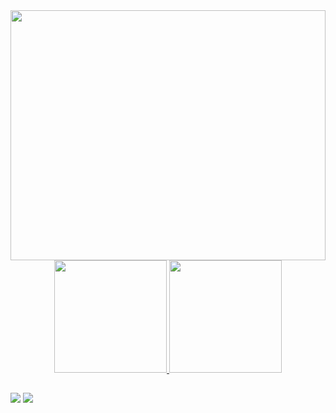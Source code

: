 <div align="center">
<img src="https://user-images.githubusercontent.com/112704191/204583534-49bd5535-166c-4748-ae8e-3e084c101f43.gif" width="100%" height="400px"/>
</div>

<!--
**r-thayna/r-thayna** is a ✨ _special_ ✨ repository because its `README.md` (this file) appears on your GitHub profile.
-->

<div align="center">
  <a href="https://github.com/r-thayna">
  <img height="180em" src="https://github-readme-stats.vercel.app/api?username=r-thayna&show_icons=true&theme=dracula&include_all_commits=true&count_private=true"/>
  <img height="180em" src="https://github-readme-stats.vercel.app/api/top-langs/?username=r-thayna&layout=compact&langs_count=7&theme=dracula"/>
</div>

##

<div> 
  <a href = "mailto:rochathayna2@gmail.com"><img src="https://img.shields.io/badge/Gmail-D14836?style=for-the-badge&logo=gmail&logoColor=white" target="_blank"></a>
  <a href="https://www.linkedin.com/in/thayna-rocha" target="_blank"><img src="https://img.shields.io/badge/-LinkedIn-%230077B5?style=for-the-badge&logo=linkedin&logoColor=white" target="_blank"></a> 
</div>
